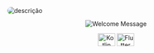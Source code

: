 <img src="https://github.com/user-attachments/assets/5618d8f6-b3d4-4f20-a0e5-f4f8a4a3ab15" alt="descrição" style="border-radius: 80px;" />

<p align="center">
  <img alt="Welcome Message" 
       src="https://readme-typing-svg.herokuapp.com?size=30&background=45E5FF00&center=true&vCenter=true&lines=Hi+there!+I'm+Matheus">
</p>

<div align="center">
  <img align="center" 
       height="30" 
       width="40" 
       src="https://cdn.jsdelivr.net/gh/devicons/devicon/icons/kotlin/kotlin-original.svg" 
       alt="Kotlin">
  <img align="center" 
       height="30" 
       width="40" 
       src="https://cdn.jsdelivr.net/gh/devicons/devicon/icons/flutter/flutter-original.svg" 
       alt="Flutter">
</div>
